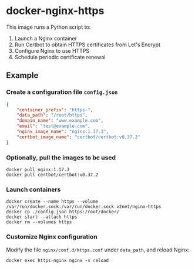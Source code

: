 # docker-nginx-https
This image runs a Python script to:
1. Launch a Nginx container
2. Run Certbot to obtain HTTPS certificates from Let's Encrypt
3. Configure Nginx to use HTTPS
4. Schedule periodic certificate renewal

## Example
### Create a configuration file `config.json`
```JSON
{
    "container_prefix": "https-",
    "data_path": "/root/https",
    "domain_name": "www.example.com",
    "email": "test@example.com",
    "nginx_image_name": "nginx:1.17.3",
    "certbot_image_name": "certbot/certbot:v0.37.2"
}
```

### Optionally, pull the images to be used
```
docker pull nginx:1.17.3
docker pull certbot/certbot:v0.37.2
```

### Launch containers
```
docker create --name https --volume /var/run/docker.sock:/var/run/docker.sock v2net/nginx-https
docker cp ./config.json https:/root/docker/
docker start --attach https
docker rm --volumes https
```

### Customize Nginx configuration
Modify the file `nginx/conf.d/https.conf` under `data_path`, and reload Nginx:
```
docker exec https-nginx nginx -s reload
```
